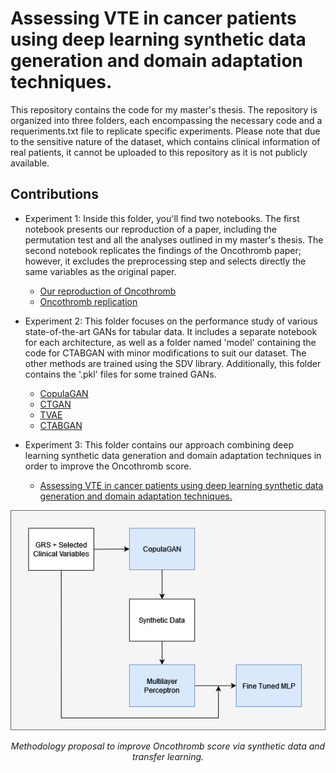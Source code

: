# Assessing VTE in cancer patients using deep learning synthetic data generation and domain adaptation techniques.
 
 This repository contains the code for my master's thesis. The repository is organized into three folders, each encompassing the necessary code and a requeriments.txt file to replicate specific experiments. Please note that due to the sensitive nature of the dataset, which contains clinical information of real patients, it cannot be uploaded to this repository as it is not publicly available.

 ## Contributions
 
- Experiment 1: Inside this folder, you'll find two notebooks. The first notebook presents our reproduction of a paper, including the permutation test and all the analyses outlined in my master's thesis. The second notebook replicates the findings of the Oncothromb paper; however, it excludes the preprocessing step and selects directly the same variables as the original paper.
  - [Our reproduction of Oncothromb](Experiment%201/Paper_Reproduction.ipynb)
  - [Oncothromb replication](Experiment%201/Baseline%20(selection%20of%20the%20same%20variables%20as%20the%20paper).ipynb)

- Experiment 2: This folder focuses on the performance study of various state-of-the-art GANs for tabular data. It includes a separate notebook for each architecture, as well as a folder named 'model' containing the code for CTABGAN with minor modifications to suit our dataset. The other methods are trained using the SDV library. Additionally, this folder contains the '.pkl' files for some trained GANs. 
  - [CopulaGAN](Experiment%202/Tabular_GANs_study_copulaGAN.ipynb)
  - [CTGAN](Experiment%202/Tabular_GANs_study_CTGAN.ipynb)
  - [TVAE](Experiment%202/Tabular_GANs_study_TVAE.ipynb)
  - [CTABGAN](Experiment%202/Tabular_GANs_study_CTABGAN.ipynb)
- Experiment 3: This folder contains our approach combining deep learning synthetic data generation and domain adaptation techniques in order to improve the Oncothromb score.
  - [Assessing VTE in cancer patients using deep learning synthetic data generation and domain adaptation techniques.](Experiment%203/Synthetic_data_generation_and_transfer_learning.ipynb.ipynb) 
<div align="center">
  <img src="Methodology.png" alt="Image Alt Text" />
  <p align="center"><em>Methodology proposal to improve Oncothromb score via synthetic data and transfer learning. </em></p>
</div>



    
